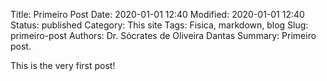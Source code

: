 Title: Primeiro Post
Date: 2020-01-01 12:40
Modified: 2020-01-01 12:40
Status: published
Category: This site
Tags: Fisica, markdown, blog
Slug: primeiro-post
Authors: Dr. Sócrates de Oliveira Dantas
Summary: Primeiro post.

This is the very first post!
